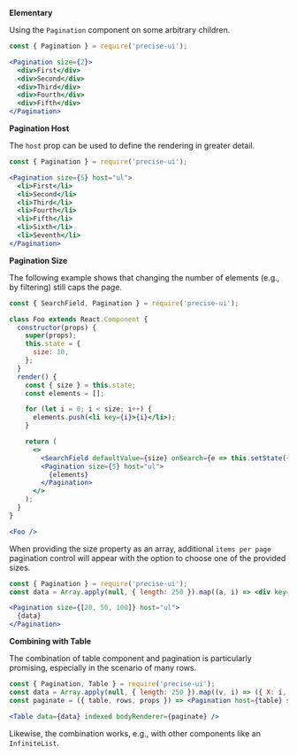 **Elementary**

Using the `Pagination` component on some arbitrary children.

```jsx
const { Pagination } = require('precise-ui');

<Pagination size={2}>
  <div>First</div>
  <div>Second</div>
  <div>Third</div>
  <div>Fourth</div>
  <div>Fifth</div>
</Pagination>
```

**Pagination Host**

The `host` prop can be used to define the rendering in greater detail.

```jsx
const { Pagination } = require('precise-ui');

<Pagination size={5} host="ul">
  <li>First</li>
  <li>Second</li>
  <li>Third</li>
  <li>Fourth</li>
  <li>Fifth</li>
  <li>Sixth</li>
  <li>Seventh</li>
</Pagination>
```

**Pagination Size**

The following example shows that changing the number of elements (e.g., by filtering) still caps the page.

```jsx
const { SearchField, Pagination } = require('precise-ui');

class Foo extends React.Component {
  constructor(props) {
    super(props);
    this.state = {
      size: 10,
    };
  }
  render() {
    const { size } = this.state;
    const elements = [];

    for (let i = 0; i < size; i++) {
      elements.push(<li key={i}>{i}</li>);
    }

    return (
      <>
        <SearchField defaultValue={size} onSearch={e => this.setState({ size: +e.query || 0 })} />
        <Pagination size={5} host="ul">
          {elements}
        </Pagination>
      </>
    );
  }
}

<Foo />
```

When providing the size property as an array, additional `items per page` pagination control will appear with the option to choose one of the provided sizes.

```jsx
const { Pagination } = require('precise-ui');
const data = Array.apply(null, { length: 250 }).map((a, i) => <div key={i}>Item {i}</div>);

<Pagination size={[20, 50, 100]} host="ul">
  {data}
</Pagination>
```

**Combining with Table**

The combination of table component and pagination is particularly promising, especially in the scenario of many rows.

```jsx
const { Pagination, Table } = require('precise-ui');
const data = Array.apply(null, { length: 250 }).map((v, i) => ({ X: i, Y: i }));
const paginate = ({ table, rows, props }) => <Pagination host={table} size={20} {...props}>{rows}</Pagination>;

<Table data={data} indexed bodyRenderer={paginate} />
```

Likewise, the combination works, e.g., with other components like an `InfiniteList`.
